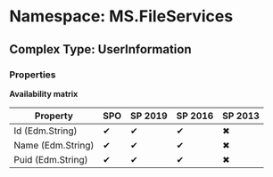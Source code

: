 # Namespace: MS.FileServices

## Complex Type: UserInformation

### Properties

**Availability matrix**

Property | SPO | SP 2019 | SP 2016 | SP 2013
----------|-----|---------|---------|--------
Id (Edm.String) | ✔ | ✔ | ✔ | ✖
Name (Edm.String) | ✔ | ✔ | ✔ | ✖
Puid (Edm.String) | ✔ | ✔ | ✔ | ✖
